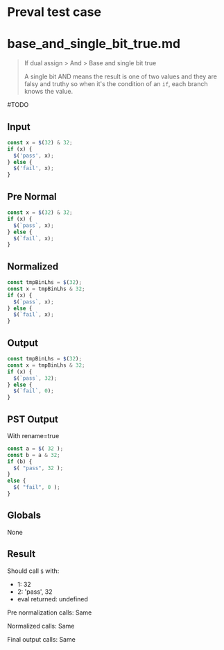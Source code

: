 # Preval test case

# base_and_single_bit_true.md

> If dual assign > And > Base and single bit true
>
> A single bit AND means the result is one of two values and they are falsy and truthy so when it's the condition of an `if`, each branch knows the value.

#TODO

## Input

`````js filename=intro
const x = $(32) & 32;
if (x) {
  $('pass', x);
} else {
  $('fail', x);
}
`````

## Pre Normal

`````js filename=intro
const x = $(32) & 32;
if (x) {
  $(`pass`, x);
} else {
  $(`fail`, x);
}
`````

## Normalized

`````js filename=intro
const tmpBinLhs = $(32);
const x = tmpBinLhs & 32;
if (x) {
  $(`pass`, x);
} else {
  $(`fail`, x);
}
`````

## Output

`````js filename=intro
const tmpBinLhs = $(32);
const x = tmpBinLhs & 32;
if (x) {
  $(`pass`, 32);
} else {
  $(`fail`, 0);
}
`````

## PST Output

With rename=true

`````js filename=intro
const a = $( 32 );
const b = a & 32;
if (b) {
  $( "pass", 32 );
}
else {
  $( "fail", 0 );
}
`````

## Globals

None

## Result

Should call `$` with:
 - 1: 32
 - 2: 'pass', 32
 - eval returned: undefined

Pre normalization calls: Same

Normalized calls: Same

Final output calls: Same
